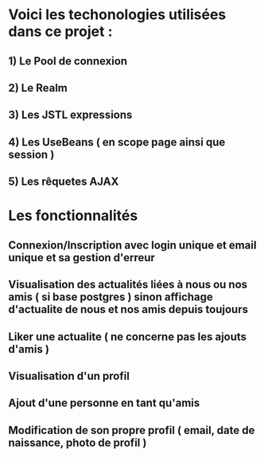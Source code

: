 # Voici les techonologies utilisées dans ce projet :

## 1) Le Pool de connexion

## 2) Le Realm

## 3) Les JSTL expressions

## 4) Les UseBeans ( en scope page ainsi que session )

## 5) Les rêquetes AJAX

# Les fonctionnalités 

## Connexion/Inscription avec login unique et email unique et sa gestion d'erreur
## Visualisation des actualités liées à nous ou nos amis ( si base postgres ) sinon affichage d'actualite de nous et nos amis depuis toujours
## Liker une actualite ( ne concerne pas les ajouts d'amis )
## Visualisation d'un profil
## Ajout d'une personne en tant qu'amis
## Modification de son propre profil ( email, date de naissance, photo de profil )

